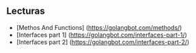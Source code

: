 ## Lecturas

* [Methos And Functions] (<https://golangbot.com/methods/>)
* [Interfaces part 1] (<https://golangbot.com/interfaces-part-1/>)
* [Interfaces part 2] (<https://golangbot.com/interfaces-part-2/>)
